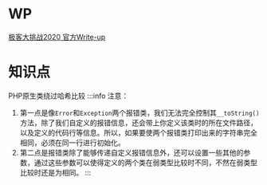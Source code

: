 # WP
[极客大挑战2020 官方Write-up](https://mp.weixin.qq.com/s?__biz=MzIzOTg0NjYzNg==&mid=2247485218&idx=1&sn=e910ddbd965ecb069b4da3d06443f337&chksm=e92292a1de551bb7c48bcca06053faed2a212642ee6a2f7767f671cc553f6a2d435f99fbfae6&mpshare=1&scene=23&srcid=1202ez9PcajE5NTRrZG6OF9G&sharer_sharetime=1606872114678&sharer_shareid=8752e0fdce9cf3d7a08d6c6826060293#rd)
# 知识点
PHP原生类绕过哈希比较
:::info
注意：

1. 第一点是像`Error`和`Exception`两个报错类，我们无法完全控制其`__toString()`方法，除了我们自定义的报错信息，还会带上你定义该类时的所在文件路径，以及定义的代码行等信息。所以，如果要使两个报错类打印出来的字符串完全相同，必须在同一行进行初始化。
2. 第二点是报错类除了能够传递自定义报错信息外，还可以设置一些其他的参数，通过这些参数可以使得定义的两个类在弱类型比较时不同，不然在弱类型比较时还是为相同。
:::
